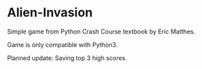 # Alien-Invasion
Simple game from Python Crash Course textbook by Eric Matthes.

Game is only compatible with Python3. 

Planned update:
  Saving top 3 high scores. 
